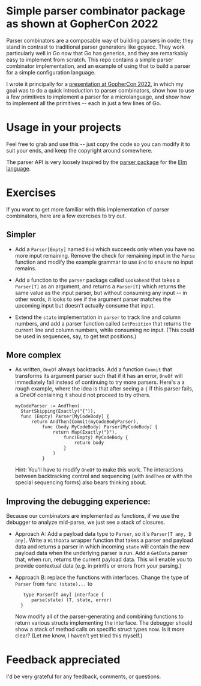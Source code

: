 # Simple parser combinator package as shown at GopherCon 2022

Parser combinators are a composable way of building parsers in code; they stand in contrast to traditional parser generators like goyacc. 
They work particularly well in Go now that Go has generics, and they are remarkably easy to implement from scratch. 
This repo contains a simple parser combinator implementation, and an example of using that to build a parser for a simple configuration language.

I wrote it principally for a [presentation at GopherCon 2022](https://www.gophercon.com/agenda/session/944201), in which my goal was 
to do a quick introduction to parser combinators, show how to use a few primitives to implement a parser for a microlanguage, 
and show how to implement all the primitives -- each in just a few lines of Go.


# Usage in your projects

Feel free to grab and use this -- just copy the code so you can modify it to suit your ends, and keep the copyright around somewhere.

The parser API is very loosely inspired by the [parser package](https://package.elm-lang.org/packages/elm/parser/latest/Parser) for the [Elm language](http://elm-lang.org). 


# Exercises

If you want to get more familiar with this implementation of parser combinators, here are a few exercises to try out.

## Simpler

* Add a `Parser[Empty]` named `End` which succeeds only when you have no more input remaining.  Remove the check for remaining input in the `Parse` function and modify the example grammar to use `End` to ensure no input remains.

* Add a function to the `parser` package called `Lookahead` that takes a `Parser[T]` as an argument, and returns a `Parser[T]` which returns the same value as the input parser, but without consuming any input -- in other words, it looks to see if the argument parser matches the upcoming input but doesn't actually consume that input.

* Extend the `state` implementation in `parser` to track line and column numbers, and add a parser function called `GetPosition` that returns the current line and column numbers, while consuming no input.  (This could be used in sequences, say, to get text positions.)

## More complex

* As written, `OneOf` always backtracks.  Add a function `Commit` that transforms its argument parser such that if it has an error, `OneOf` will immediately fail instead of continuing to try more parsers.  Here's a a rough example, where the idea is that after seeing a `{` if this parser fails, a OneOf containing it should not proceed to try others.

  ```
  myCodeParser := AndThen(
    StartSkipping(Exactly("{")),
    func (Empty) Parser[MyCodeBody] {
        return AndThen(Commit(myCodeBodyParser),
            func (body MyCodeBody) Parser[MyCodeBody] {
                return Map(Exactly("}"), 
                    func(Empty) MyCodeBody {
                        return body
                    }
                )
            }
  ```

  Hint: You'll have to modify `OneOf` to make this work.  The interactions between backtracking control and sequencing (with `AndThen` or with the special sequencing forms) also bears thinking about.

## Improving the debugging experience:

Because our combinators are implemented as functions, if we use the debugger to analyze mid-parse, we just see a stack of closures.  

* Approach A:  Add a payload data type to `Parser`, so it's `Parser[T any, D any]`.   Write a `WithData` wrapper function that takes a parser and payload data and returns a parser in which incoming `state` will contain the new payload data when the underlying parser is run.  Add a `GetData` parser that, when run, returns the current payload data.   This will enable you to provide contextual data (e.g. in printfs or errors from your parsing.)

* Approach B:  replace the functions with interfaces.   Change the type of `Parser` from `func (state)...` to 
  ```
     type Parser[T any] interface { 
        parse(state) (T, state, error)
    }
  ```
  
  Now modify all of the parser-generating and combining functions to return various structs implementing the interface.  The debugger should show a stack of method calls on specific struct types now.  Is it more clear?  (Let me know, I haven't yet tried this myself.)

# Feedback appreciated

I'd be very grateful for any feedback, comments, or questions.
